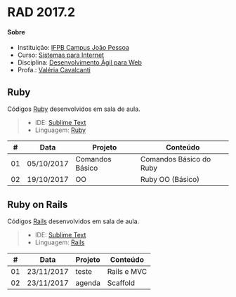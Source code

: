 # **RAD 2017.2**

#### <i class="icon-link"></i> **Sobre**
- Instituição: [IFPB Campus João Pessoa](http://www.ifpb.edu.br/campi/campi/joao-pessoa)
- Curso: [Sistemas para Internet](http://estudante.ifpb.edu.br/cursos/39)
- Disciplina: [Desenvolvimento Ágil para Web](http://rad.valeriacavalcanti.com.br)
- Profa.: [Valéria Cavalcanti](http://valeria.eti.br)


## **Ruby**
Códigos [Ruby](https://www.ruby-lang.org) desenvolvidos em sala de aula.
> - IDE: [Sublime Text](https://www.sublimetext.com)
> - Linguagem: [Ruby](http://ruby-doc.org/core-2.4.2)

\# | Data | Projeto | Conteúdo
--- | --- | --- | ---
01 | 05/10/2017 | Comandos Básico | Comandos Básico do Ruby
02 | 19/10/2017 | OO | Ruby OO (Básico)

## **Ruby on Rails**
Códigos [Rails](http://rubyonrails.org) desenvolvidos em sala de aula.
> - IDE: [Sublime Text](https://www.sublimetext.com)
> - Linguagem: [Rails](http://api.rubyonrails.org)

\# | Data | Projeto | Conteúdo
--- | --- | --- | ---
01 | 23/11/2017 | teste | Rails e MVC
02 | 23/11/2017	| agenda | Scaffold
